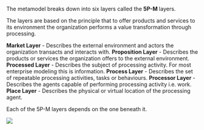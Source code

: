 The metamodel breaks down into six layers called the **5P-M** layers.

The layers are based on the principle that to offer products and services to its environment the organization performs a value transformation through processing.

**Market Layer** - Describes the external environment and actors the organization transacts and interacts with.
**Proposition Layer** - Describes the products or services the organization offers to the external environment.
**Processed Layer** - Describes the subject of processing activity. For most enterprise modeling this is information.
**Process Layer** - Describes the set of repeatable processing activities, tasks or behaviours.
**Processor Layer** - Describes the agents capable of performing processing activity i.e. work.
**Place Layer** - Describes the physical or virtual location of the processing agent.

Each of the 5P-M layers depends on the one beneath it.

![](Pasted%20image%2020231101131951.png)
